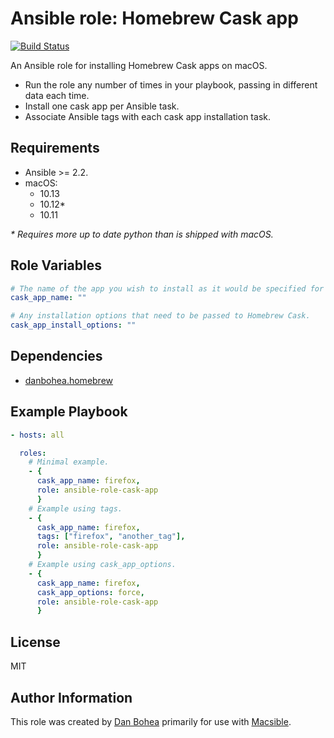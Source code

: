 # Ansible role: Homebrew Cask app

[![Build Status](https://travis-ci.org/danbohea/ansible-role-cask-app.svg?branch=master)](https://travis-ci.org/danbohea/ansible-role-cask-app)

An Ansible role for installing Homebrew Cask apps on macOS.

- Run the role any number of times in your playbook, passing in different data each time.
- Install one cask app per Ansible task.
- Associate Ansible tags with each cask app installation task.


## Requirements

- Ansible >= 2.2.
- macOS:
  - 10.13
  - 10.12\*
  - 10.11

_* Requires more up to date python than is shipped with macOS._ 

## Role Variables

```yaml
# The name of the app you wish to install as it would be specified for Homebrew Cask.
cask_app_name: ""

# Any installation options that need to be passed to Homebrew Cask.
cask_app_install_options: ""
```

## Dependencies

- [danbohea.homebrew](https://galaxy.ansible.com/danbohea/homebrew)


## Example Playbook

```yaml
- hosts: all

  roles:
    # Minimal example.
    - {
      cask_app_name: firefox,
      role: ansible-role-cask-app
      }
    # Example using tags.
    - {
      cask_app_name: firefox,
      tags: ["firefox", "another_tag"],
      role: ansible-role-cask-app
      }
    # Example using cask_app_options.
    - { 
      cask_app_name: firefox,
      cask_app_options: force,
      role: ansible-role-cask-app
      }
```


## License

MIT


## Author Information

This role was created by [Dan Bohea](http://bohea.co.uk) primarily for use with [Macsible](https://github.com/macsible/macsible).

